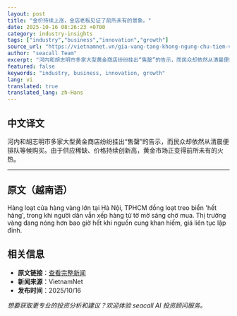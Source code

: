 ```yaml
---
layout: post
title: "金价持续上涨，金店老板见证了前所未有的景象。"
date: 2025-10-16 08:26:23 +0700
category: industry-insights
tags: ["industry","business","innovation","growth"]
source_url: "https://vietnamnet.vn/gia-vang-tang-khong-ngung-chu-tiem-vang-chung-kien-dieu-chua-tung-xay-ra-2453371.html"
author: "seacall Team"
excerpt: "河内和胡志明市多家大型黄金商店纷纷挂出“售罄”的告示，而民众却依然从清晨便排队等候购买。由于供应稀缺、价格持续创新高，黄金市场正变得前所未有的火热。..."
featured: false
keywords: "industry, business, innovation, growth"
lang: vi
translated: true
translated_lang: zh-Hans
---
```


## 中文译文

河内和胡志明市多家大型黄金商店纷纷挂出“售罄”的告示，而民众却依然从清晨便排队等候购买。由于供应稀缺、价格持续创新高，黄金市场正变得前所未有的火热。

---

## 原文（越南语）

Hàng loạt cửa hàng vàng lớn tại Hà Nội, TPHCM đồng loạt treo biển &apos;hết hàng&apos;, trong khi người dân vẫn xếp hàng từ tờ mờ sáng chờ mua. Thị trường vàng đang nóng hơn bao giờ hết khi nguồn cung khan hiếm, giá liên tục lập đỉnh.

## 相关信息

- **原文链接**：[查看完整新闻](https://vietnamnet.vn/gia-vang-tang-khong-ngung-chu-tiem-vang-chung-kien-dieu-chua-tung-xay-ra-2453371.html)
- **新闻来源**：VietnamNet
- **发布时间**：2025/10/16

*想要获取更专业的投资分析和建议？欢迎体验 seacall AI 投资顾问服务。*
